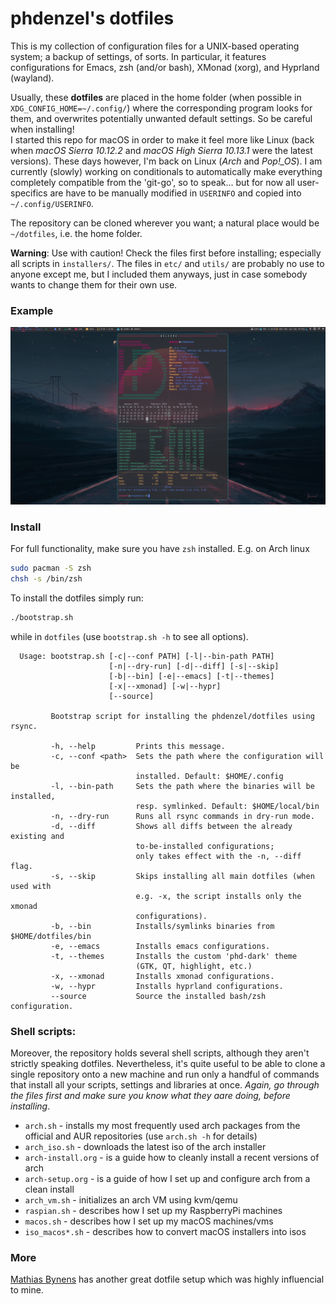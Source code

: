 # phdenzel's dotfiles

This is my collection of configuration files for a UNIX-based
operating system; a backup of settings, of sorts. In particular, it
features configurations for Emacs, zsh (and/or bash), XMonad (xorg),
and Hyprland (wayland).

Usually, these **dotfiles** are placed in the home folder (when
possible in `XDG_CONFIG_HOME=~/.config/`) where the corresponding
program looks for them, and overwrites potentially unwanted default
settings. So be careful when installing!  
I started this repo for macOS in order to make it feel more like Linux
(back when *macOS Sierra 10.12.2* and *macOS High Sierra 10.13.1* were
the latest versions). These days however, I'm back on Linux (*Arch*
and *Pop!_OS*). I am currently (slowly) working on conditionals to
automatically make everything completely compatible from the 'git-go',
so to speak... but for now all user-specifics are have to be manually
modified in `USERINFO` and copied into `~/.config/USERINFO`.

The repository can be cloned wherever you want; a natural place would
be `~/dotfiles`, i.e. the home folder.

**Warning**: Use with caution! Check the files first before
installing; especially all scripts in `installers/`.  The files in
`etc/` and `utils/` are probably no use to anyone except me, but I
included them anyways, just in case somebody wants to change them for
their own use.

### Example
![Screenshot of my shell prompt](imgs/screenshot.png)
  
### Install

For full functionality, make sure you have `zsh` installed. E.g. on Arch linux

```bash
sudo pacman -S zsh
chsh -s /bin/zsh
```

To install the dotfiles simply run:

```bash
./bootstrap.sh
```
while in `dotfiles` (use `bootstrap.sh -h` to see all options).

```
  Usage: bootstrap.sh [-c|--conf PATH] [-l|--bin-path PATH]
                      [-n|--dry-run] [-d|--diff] [-s|--skip]
                      [-b|--bin] [-e|--emacs] [-t|--themes]
                      [-x|--xmonad] [-w|--hypr]
                      [--source]

         Bootstrap script for installing the phdenzel/dotfiles using rsync.

         -h, --help         Prints this message.
         -c, --conf <path>  Sets the path where the configuration will be
                            installed. Default: $HOME/.config
         -l, --bin-path     Sets the path where the binaries will be installed,
                            resp. symlinked. Default: $HOME/local/bin
         -n, --dry-run      Runs all rsync commands in dry-run mode.
         -d, --diff         Shows all diffs between the already existing and
                            to-be-installed configurations;
                            only takes effect with the -n, --diff flag.
         -s, --skip         Skips installing all main dotfiles (when used with
                            e.g. -x, the script installs only the xmonad
                            configurations).
         -b, --bin          Installs/symlinks binaries from $HOME/dotfiles/bin
         -e, --emacs        Installs emacs configurations.
         -t, --themes       Installs the custom 'phd-dark' theme
                            (GTK, QT, highlight, etc.)
         -x, --xmonad       Installs xmonad configurations.
         -w, --hypr         Installs hyprland configurations.
         --source           Source the installed bash/zsh configuration.
```


### Shell scripts:
Moreover, the repository holds several shell scripts, although they
aren't strictly speaking dotfiles. Nevertheless, it's quite useful to
be able to clone a single repository onto a new machine and run only a
handful of commands that install all your scripts, settings and
libraries at once.  *Again, go through the files first and make sure
you know what they aare doing, before installing*.

* `arch.sh` - installs my most frequently used arch packages from the
  official and AUR repositories (use `arch.sh -h` for details)
* `arch_iso.sh` - downloads the latest iso of the arch installer
* `arch-install.org` - is a guide how to cleanly install a recent
  versions of arch
* `arch-setup.org` - is a guide of how I set up and configure arch
  from a clean install
* `arch_vm.sh` - initializes an arch VM using kvm/qemu
* `raspian.sh` - describes how I set up my RaspberryPi machines
* `macos.sh` - describes how I set up my macOS machines/vms
* `iso_macos*.sh` - describes how to convert macOS installers into
  isos

### More
[Mathias Bynens](https://github.com/mathiasbynens/dotfiles) has another great dotfile setup which was highly influencial to mine.
